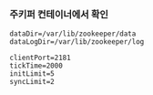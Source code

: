 
### 주키퍼 컨테이너에서 확인

```shell
dataDir=/var/lib/zookeeper/data
dataLogDir=/var/lib/zookeeper/log

clientPort=2181
tickTime=2000
initLimit=5
syncLimit=2
```